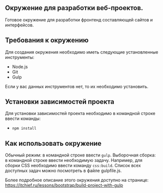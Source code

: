## Окружение для разработки веб-проектов.

Готовое окружение для разработки фронтенд составляющей сайтов и интерфейсов.

## Требования к окружению

Для создания окружения необходимо иметь следующие установленные инструменты:

- Node.js
- Git
- Gulp

Если у вас данных инструментов нет, то их необходимо установить.

## Установки зависимостей проекта

Для установки зависимостей проекта необходимо в командной строке ввести команды:

- `npm install`

## Как использовать окружение

Обычный режим: в командной строке ввести `gulp`.
Выборочная сборка: в командной строке ввести необходимую задачу. Например, для сборки CSS необходимо ввести команду `css:build`. Список всех доступных задач можно посмотреть в файле gulpfile.js.

Более подробное описание этого окружения доступно на странице: https://itchief.ru/lessons/bootstrap/build-project-with-gulp
